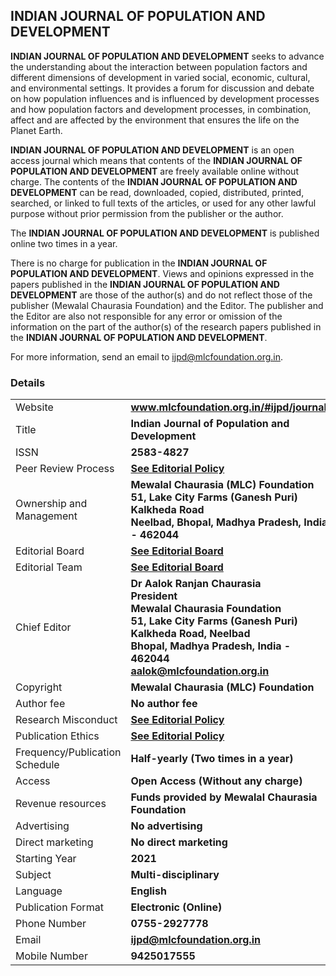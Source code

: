 ## INDIAN JOURNAL OF POPULATION AND DEVELOPMENT

**INDIAN JOURNAL OF POPULATION AND DEVELOPMENT** seeks to advance the understanding about the interaction between population factors and different dimensions of development in varied social, economic, cultural, and environmental settings. It provides a forum for discussion and debate on how population influences and is influenced by development processes and how population factors and development processes, in combination, affect and are affected by the environment that ensures the life on the Planet Earth.

**INDIAN JOURNAL OF POPULATION AND DEVELOPMENT** is an open access journal which means that contents of the **INDIAN JOURNAL OF POPULATION AND DEVELOPMENT** are freely available online without charge. The contents of the **INDIAN JOURNAL OF POPULATION AND DEVELOPMENT** can be read, downloaded, copied, distributed, printed, searched, or linked to full texts of the articles, or used for any other lawful purpose without prior permission from the publisher or the author. 

The **INDIAN JOURNAL OF POPULATION AND DEVELOPMENT** is published online two times in a year.

There is no charge for publication in the **INDIAN JOURNAL OF POPULATION AND DEVELOPMENT**. Views and opinions expressed in the papers published in the **INDIAN JOURNAL OF POPULATION AND DEVELOPMENT** are those of the author(s) and do not reflect those of the publisher (Mewalal Chaurasia Foundation) and the Editor. The publisher and the Editor are also not responsible for any error or omission of the information on the part of the author(s) of the research papers published in the **INDIAN JOURNAL OF POPULATION AND DEVELOPMENT**.

For more information, send an email to ijpd@mlcfoundation.org.in.

### Details

| | |
|-|-|
| Website        | **www.mlcfoundation.org.in/#ijpd/journal/**      |
| Title          | **Indian Journal of Population and Development** |
| ISSN           | **2583-4827**                                    |
| Peer Review Process | **[See Editorial Policy](policy.md)** |
| Ownership and Management | **Mewalal Chaurasia (MLC) Foundation<br>51, Lake City Farms (Ganesh Puri)<br>Kalkheda Road<br>Neelbad, Bhopal, Madhya Pradesh, India - 462044** |
| Editorial Board | **[See Editorial Board](editors.md)** |
| Editorial Team | **[See Editorial Board](editors.md)** |
| Chief Editor | **Dr Aalok Ranjan Chaurasia<br>President<br>Mewalal Chaurasia Foundation<br>51, Lake City Farms (Ganesh Puri)<br>Kalkheda Road, Neelbad<br>Bhopal, Madhya Pradesh, India - 462044<br>aalok@mlcfoundation.org.in** |
| Copyright | **Mewalal Chaurasia (MLC) Foundation** |
| Author fee | **No author fee** |
| Research Misconduct | **[See Editorial Policy](policy.md)** |
| Publication Ethics | **[See Editorial Policy](./policy.md)** |
| Frequency/Publication Schedule | **Half-yearly (Two times in a year)** |
| Access | **Open Access (Without any charge)** |
| Revenue resources | **Funds provided by Mewalal Chaurasia Foundation** |
| Advertising | **No advertising** |
| Direct marketing | **No direct marketing** |
| Starting Year | **2021** |
| Subject | **Multi-disciplinary** |
| Language | **English** |
| Publication Format | **Electronic (Online)** |
| Phone Number | **0755-2927778** |
| Email | **ijpd@mlcfoundation.org.in** |
| Mobile Number | **9425017555** |


